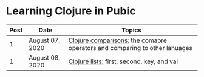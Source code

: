 # Learning Clojure in Pubic


| Post | Date              | Topics                                          |
| ---- | ----------------- | ----------------------------------------------- |
| 1    | August 07, 2020 | [Clojure comparisons:](posts/2020-08-07.md) the comapre operators and comparing to other lanuages  |
| 1    | August 08, 2020 | [Clojure lists:](posts/2020-08-08.md) first, second, key, and val  |
